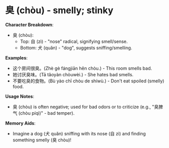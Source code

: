 # **臭 (chòu) - smelly; stinky**

**Character Breakdown**:  
- 臭 (chòu):
  - Top: 自 (zì) - "nose" radical, signifying smell/sense.
  - Bottom: 犬 (quǎn) - "dog", suggests sniffing/smelling.

**Examples**:  
- 这个房间很臭。(Zhè gè fángjiān hěn chòu.) - This room smells bad.  
- 她讨厌臭味。(Tā tǎoyàn chòuwèi.) - She hates bad smells.  
- 不要吃臭的食物。(Bù yào chī chòu de shíwù.) - Don't eat spoiled (smelly) food.

**Usage Notes**:  
- 臭 (chòu) is often negative; used for bad odors or to criticize (e.g., "臭脾气 (chòu píqì)" - bad temper).

**Memory Aids**:  
- Imagine a dog (犬 quǎn) sniffing with its nose (自 zì) and finding something smelly (臭 chòu)!